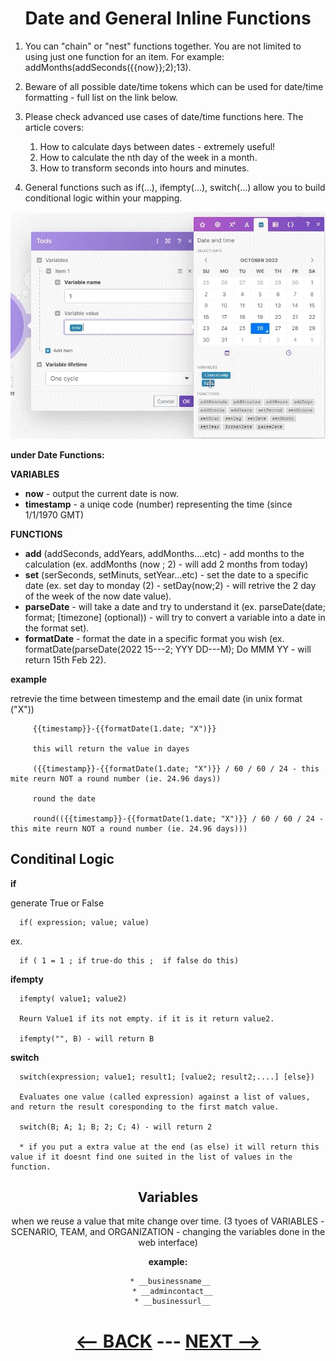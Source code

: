 
<div align="center">

# Date and General Inline Functions
</div>

1. You can "chain" or "nest" functions together. You are not limited to using just one function for an item. For example: addMonths(addSeconds({{now}};2);13).
2. Beware of all possible date/time tokens which can be used for date/time formatting - full list on the link below.
3. Please check advanced use cases of date/time functions here. The article covers:
   1. How to calculate days between dates - extremely useful!
   2. How to calculate the nth day of the week in a month.
   3. How to transform seconds into hours and minutes.
      
4. General functions such as if(...), ifempty(...), switch(...) allow you to build conditional logic within your mapping. 

![Inline date functions](pic/inline_date_functions.gif)

__under Date Functions:__

   __VARIABLES__
   * __now__ - output the current date is now.
   * __timestamp__ - a uniqe code (number) representing the time (since 1/1/1970 GMT)

   __FUNCTIONS__
   * __add__ (addSeconds, addYears, addMonths....etc) - add months to the calculation (ex. addMonths (now ; 2) - will add 2 months from today)
   * __set__ (serSeconds, setMinuts, setYear...etc) - set the date to a specific date (ex. set day to monday (2) - setDay(now;2) - will retrive the 2 day of the week of the now date value).
   * __parseDate__ - will take a date and try to understand it (ex. parseDate(date; format; [timezone] (optional)) - will try to convert a variable into a date in the format set).
   * __formatDate__ - format the date in a specific format you wish (ex. formatDate(parseDate(2022 15---2; YYY DD---M); Do MMM YY -  will return 15th Feb 22).


__example__

   retrevie the time between timestemp and the email date (in unix format ("X"))

         {{timestamp}}-{{formatDate(1.date; "X")}}

         this will return the value in dayes
         
         ({{timestamp}}-{{formatDate(1.date; "X")}} / 60 / 60 / 24 - this mite reurn NOT a round number (ie. 24.96 days))

         round the date

         round(({{timestamp}}-{{formatDate(1.date; "X")}} / 60 / 60 / 24 - this mite reurn NOT a round number (ie. 24.96 days)))

## Conditinal Logic

__if__

generate True or False

      if( expression; value; value)

   ex.

      if ( 1 = 1 ; if true-do this ;  if false do this)

__ifempty__

      ifempty( value1; value2)

      Reurn Value1 if its not empty. if it is it return value2.

      ifempty("", B) - will return B

__switch__

      switch(expression; value1; result1; [value2; result2;....] [else})

      Evaluates one value (called expression) against a list of values, and return the result coresponding to the first match value.

      switch(B; A; 1; B; 2; C; 4) - will return 2

      * if you put a extra value at the end (as else) it will return this value if it doesnt find one suited in the list of values in the function.
      
<div align="center">

## Variables

when we reuse a value that mite change over time.
 (3 tyoes of VARIABLES - SCENARIO, TEAM, and ORGANIZATION - changing the variables done in the web interface)
 
   __example:__

      * __businessname__ 
      * __admincontact__
      * __businessurl__

# [<-- BACK](math_and_string_functions.md) --- [NEXT -->](routers_and_filters.md)
</div>
